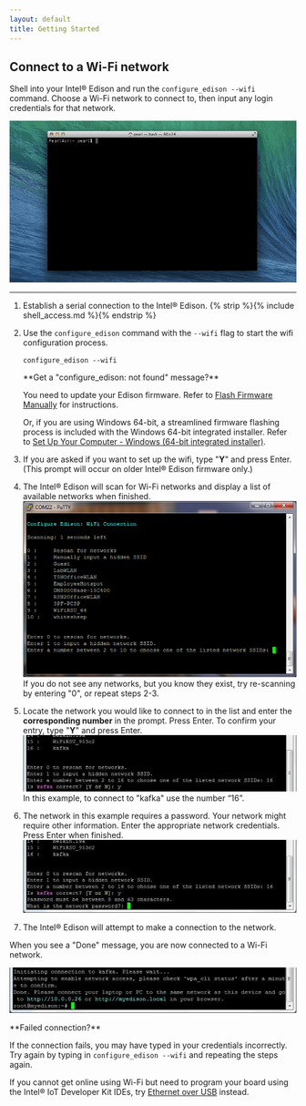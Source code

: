 ```yaml
---
layout: default
title: Getting Started
---
```


## Connect to a Wi-Fi network

Shell into your Intel® Edison and run the `configure_edison --wifi` command. Choose a Wi-Fi network to connect to, then input any login credentials for that network.

![Animated gif: copying images files to flash storage](images/configure_edison_wifi-animated.gif)

---

1. Establish a serial connection to the Intel® Edison. {% strip %}{% include shell_access.md %}{% endstrip %}

2. Use the `configure_edison` command with the `--wifi` flag to start the wifi configuration process.

    ```
    configure_edison --wifi
    ```

    <div class="callout info" markdown="1">
    **Get a "configure_edison: not found" message?**

    You need to update your Edison firmware. Refer to [Flash Firmware Manually](../../flash_firmware/manually.html) for instructions. 

    Or, if you are using Windows 64-bit, a streamlined firmware flashing process is included with the Windows 64-bit integrated installer. Refer to [Set Up Your Computer - Windows (64-bit integrated installer)](../../computer_setup/windows/64bit_integrated_installer.html).
    </div>

3. If you are asked if you want to set up the wifi, type "**Y**" and press Enter. (This prompt will occur on older Intel® Edison firmware only.)

4. The Intel® Edison will scan for Wi-Fi networks and display a list of available networks when finished.
  ![A list of Wi-Fi networks](images/list_of_networks.png)
  If you do not see any networks, but you know they exist, try re-scanning by entering "0", or repeat steps 2-3.

5. Locate the network you would like to connect to in the list and enter the **corresponding number** in the prompt. Press Enter. 
  To confirm your entry, type "**Y**" and press Enter.
  ![Type 'Y' to confirm entry](images/network_connection_confirmation.png)
  In this example, to connect to "kafka" use the number “16”.

6. The network in this example requires a password. Your network might require other information. Enter the appropriate network credentials. Press Enter when finished. 
  ![Network password prompt](images/network_password_prompt.png)

7. The Intel® Edison will attempt to make a connection to the network.

<div class="callout done" markdown="1">
When you see a "Done" message, you are now connected to a Wi-Fi network.

!["Done" message](images/connection_successful.png)
</div>

<div class="callout troubleshooting" markdown="1">
**Failed connection?**

If the connection fails, you may have typed in your credentials incorrectly.  Try again by typing in `configure_edison --wifi` and repeating the steps again.

If you cannot get online using Wi-Fi but need to program your board using the Intel® IoT Developer Kit IDEs, try [Ethernet over USB](../ethernet_over_usb/) instead.
</div>